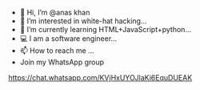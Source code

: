 - 👋 Hi, I’m @anas khan
- 👀 I’m interested in white-hat hacking...
- 🌱 I’m currently learning HTML+JavaScript+python...
- 💻 I am a software engineer...
- 📫 How to reach me ...
- Join my WhatsApp group

https://chat.whatsapp.com/KVjHxUYOJlaKi6EquDUEAK


<!---
ak47ak47/ak47ak47 is a ✨ special ✨ repository because its `README.md` (this file) appears on your GitHub profile.
You can click the Preview link to take a look at your changes.
--->
